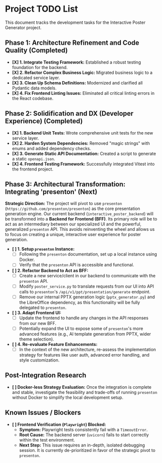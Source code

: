 # Project TODO List

This document tracks the development tasks for the Interactive Poster Generator project.

## Phase 1: Architecture Refinement and Code Quality (Completed)

-   **[X] 1. Integrate Testing Framework:** Established a robust testing foundation for the backend.
-   **[X] 2. Refactor Complex Business Logic:** Migrated business logic to a dedicated service layer.
-   **[X] 3. Clean Up Schema Definitions:** Modernized and clarified all Pydantic data models.
-   **[X] 4. Fix Frontend Linting Issues:** Eliminated all critical linting errors in the React codebase.

## Phase 2: Solidification and DX (Developer Experience) (Completed)

-   **[X] 1. Backend Unit Tests:** Wrote comprehensive unit tests for the new service layer.
-   **[X] 2. Harden System Dependencies:** Removed "magic strings" with enums and added dependency checks.
-   **[X] 3. Generate Static API Documentation:** Created a script to generate a static `openapi.json`.
-   **[X] 4. Frontend Testing Framework:** Successfully integrated Vitest into the frontend project.

## Phase 3: Architectural Transformation: Integrating 'presenton' (Next)

**Strategic Direction:** The project will pivot to use `presenton` (`https://github.com/presenton/presenton`) as the core presentation generation engine. Our current backend (`interactive_poster_backend`) will be transformed into a **Backend for Frontend (BFF)**. Its primary role will be to act as an intermediary between our specialized UI and the powerful, generalized `presenton` API. This avoids reinventing the wheel and allows us to focus on creating a unique, interactive user experience for poster generation.

-   **[ ] 1. Setup `presenton` Instance:**
    -   [ ] Following the `presenton` documentation, set up a local instance using Docker.
    -   [ ] Verify that the `presenton` API is accessible and functional.
-   **[ ] 2. Refactor Backend to Act as BFF:**
    -   [ ] Create a new service/client in our backend to communicate with the `presenton` API.
    -   [ ] Modify `poster_service.py` to translate requests from our UI into API calls to `presenton`'s `/api/v1/ppt/presentation/generate` endpoint.
    -   [ ] Remove our internal PPTX generation logic (`pptx_generator.py`) and the LibreOffice dependency, as this functionality will be fully delegated to `presenton`.
-   **[ ] 3. Adapt Frontend UI:**
    -   [ ] Update the frontend to handle any changes in the API responses from our new BFF.
    -   [ ] Potentially expand the UI to expose some of `presenton`'s more advanced features (e.g., AI template generation from PPTX, wider theme selection).
-   **[ ] 4. Re-evaluate Feature Enhancements:**
    -   [ ] In the context of the new architecture, re-assess the implementation strategy for features like user auth, advanced error handling, and style customization.

## Post-Integration Research

-   **[ ] Docker-less Strategy Evaluation:** Once the integration is complete and stable, investigate the feasibility and trade-offs of running `presenton` without Docker to simplify the local development setup.

## Known Issues / Blockers

-   **[ ] Frontend Verification (`Playwright`) Blocked:**
    -   **Symptom:** Playwright tests consistently fail with a `TimeoutError`.
    -   **Root Cause:** The backend server (`uvicorn`) fails to start correctly within the test environment.
    -   **Next Step:** This issue requires an in-depth, isolated debugging session. It is currently de-prioritized in favor of the strategic pivot to `presenton`.